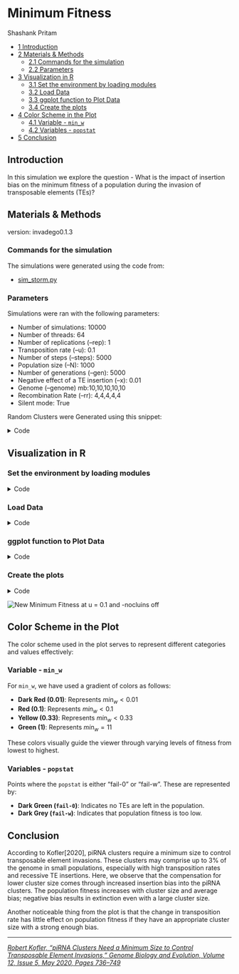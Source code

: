 # Minimum Fitness
Shashank Pritam

- [<span class="toc-section-number">1</span>
  Introduction](#introduction)
- [<span class="toc-section-number">2</span> Materials &
  Methods](#materials--methods)
  - [<span class="toc-section-number">2.1</span> Commands for the
    simulation](#commands-for-the-simulation)
  - [<span class="toc-section-number">2.2</span>
    Parameters](#parameters)
- [<span class="toc-section-number">3</span> Visualization in
  R](#visualization-in-r)
  - [<span class="toc-section-number">3.1</span> Set the environment by
    loading modules](#set-the-environment-by-loading-modules)
  - [<span class="toc-section-number">3.2</span> Load Data](#load-data)
  - [<span class="toc-section-number">3.3</span> ggplot function to Plot
    Data](#ggplot-function-to-plot-data)
  - [<span class="toc-section-number">3.4</span> Create the
    plots](#create-the-plots)
- [<span class="toc-section-number">4</span> Color Scheme in the
  Plot](#color-scheme-in-the-plot)
  - [<span class="toc-section-number">4.1</span> Variable -
    `min_w`](#variable---min_w)
  - [<span class="toc-section-number">4.2</span> Variables -
    `popstat`](#variables---popstat)
- [<span class="toc-section-number">5</span> Conclusion](#conclusion)

## Introduction

In this simulation we explore the question - What is the impact of
insertion bias on the minimum fitness of a population during the
invasion of transposable elements (TEs)?

## Materials & Methods

version: invadego0.1.3

### Commands for the simulation

The simulations were generated using the code from:

- [sim_storm.py](./Simulation-Results_Files/Slurm-Jobs/sim_storm.py)

### Parameters

Simulations were ran with the following parameters:

- Number of simulations: 10000
- Number of threads: 64
- Number of replications (–rep): 1
- Transposition rate (–u): 0.1
- Number of steps (–steps): 5000
- Population size (–N): 1000
- Number of generations (–gen): 5000
- Negative effect of a TE insertion (–x): 0.01
- Genome (–genome) mb:10,10,10,10,10
- Recombination Rate (–rr): 4,4,4,4,4
- Silent mode: True

Random Clusters were Generated using this snippet:

<details class="code-fold">
<summary>Code</summary>

``` python
def get_rand_clusters(): 
    lower_limit = math.log10(1e+2)  # Lower bound
    upper_limit = math.log10(1e+7)  # Upper bound
    r = math.floor(10**random.uniform(lower_limit, upper_limit))
    return f"{r},{r},{r},{r},{r}"
```

</details>

## Visualization in R

### Set the environment by loading modules

<details class="code-fold">
<summary>Code</summary>

``` r
library(tidyverse)
library(ggplot2)
theme_set(theme_bw())
common_theme <- function() {
  theme(
    text = element_text(family = "Helvetica"),
    legend.position = "bottom",
    plot.title = element_text(hjust = 0.5, size = 20),
    axis.title = element_text(size = 16),
    axis.text.x = element_text(size = 16, angle = 45, hjust = 1),
    axis.text.y = element_text(size = 16),
    panel.grid.major = element_blank(),
    panel.grid.minor = element_blank(),
    strip.background = element_rect(fill = "lightgrey"),
    strip.text = element_text(face = "bold", size = 20),
    axis.line = element_line(color = "black"),
    axis.ticks = element_line(color = "black"),
    panel.background = element_rect(fill = "white", colour = "white")
  )
}
```

</details>

### Load Data

<details class="code-fold">
<summary>Code</summary>

``` r
load_data <- function(folder_path, u_value) {
  column_names <- c("rep", "gen", "popstat", "spacer_1", "fwte", "avw", "min_w", "avtes", "avpopfreq", "fixed", "spacer_2", "phase", "fwcli", "avcli", "fixcli", "spacer_3", "avbias", "3tot", "3cluster", "spacer_4", "sampleid")
  
  df <- read_delim(folder_path, delim='\t', col_names = column_names, show_col_types = FALSE)
  numeric_columns <- c("rep", "gen", "fwte", "avw", "min_w", "avtes", "avpopfreq", "fixed", "fwcli", "avcli", "fixcli", "avbias", "sampleid")
  df[numeric_columns] <- lapply(df[numeric_columns], as.numeric)
  df_gen_not0 <- df %>% filter(gen != 0)
  df_gen_0 <- df %>% filter(gen == 0)
  
  
  #### Join dataframes
  df_final <- left_join(df_gen_not0, df_gen_0, by = "rep", suffix = c("", "_from_gen0"))
  columns_to_fill <- c("popstat", "avbias", "sampleid", "min_w")
  for (col in columns_to_fill) {
    df_final[[col]] <- ifelse(is.na(df_final[[col]]), df_final[[paste(col, "_from_gen0", sep = "")]], df_final[[col]])
  }
  
  #### Keep only the necessary columns
  df_final <- select(df_final, rep, popstat, avbias, sampleid, min_w)
  
  # Calculate sampleid_percent
  df_final$sampleid_percent <- (df_final$sampleid / 10000000) * 100 # At the time of writing this code the piRNA Cluster was generated in base pairs.
  
  # Filter out fail-0 and fail-w
  df_filtered = df_final %>% filter(!popstat %in% c("fail-0", "fail-w"))
  
  # Add a new column for transposition rate
  df_final$u <- u_value
  
  # Also add the 'u' column to df_filtered
  df_filtered$u <- u_value
  
  return(list(df_final = df_final, df_filtered = df_filtered))
}


df1 <- load_data('/Users/shashankpritam/github/Insertion-Bias-TE/Simulation-Results_Files/simulation_storm/minfit/17thJul24at050214PM/combined.txt', 0.1)
```

</details>

### ggplot function to Plot Data

<details class="code-fold">
<summary>Code</summary>

``` r
plot_data <- function(df_list) {
  df_final = df_list$df_final %>% filter(sampleid_percent > 0.001)
  df_cluster_filtered = df_list$df_filtered %>% filter(sampleid_percent > 0.001)

  breaks <- c(0.01, 0.1, 0.33, 0.66, 1)
  colors <- c("darkred", "red", "yellow", "lightgreen", "green")
  plot <- ggplot(df_cluster_filtered, aes(x = sampleid_percent, y = avbias, color = min_w)) +
    geom_point(alpha = 0.7, size = 0.8) +
    geom_point(data = df_final %>% filter(popstat == "fail-0"), aes(x = sampleid_percent, y = avbias), color = "darkgreen", alpha = 0.7, size = 0.8) +
    geom_point(data = df_final %>% filter(popstat == "fail-w"), aes(x = sampleid_percent, y = avbias), color = "darkgrey", alpha = 0.3, size = 0.75) +
    ylab("Average Bias in TE Insertion") +
    xlab("Cluster Size (% of 10 Mb Genome)") +
    labs(
      title = "Cluster Size (% of 10 Mb Genome) vs Average Bias",
      subtitle = paste("Minimum Fitness by Color | Transposition rate (u):", unique(df_final$u))
    ) +
    scale_color_gradientn(
      name = "Minimum Fitness of the Population",
      breaks = breaks,
      colors = colors
    ) +
    scale_x_log10(
      breaks = c(0.001, 0.01, 0.1, 1, 10, 100),
      labels = c("0.001%", "0.01%", "0.1%", "1%", "10%", "100%")
    ) +
    theme_minimal() +
    theme(
      legend.position = "bottom",
      panel.background = element_rect(fill = "white")
    )  +
    common_theme()
  
  return(plot)
}
```

</details>

### Create the plots

<details class="code-fold">
<summary>Code</summary>

``` r
plot3 <- plot_data(df1)
ggsave(filename = "images/minimum_fitness_new.jpg", plot = plot3, width = 10, height = 6)
ggsave(filename = "images/minimum_fitness_new.pdf", plot = plot3, width = 10, height = 6, device = "pdf")
```

</details>

![New Minimum Fitness at u = 0.1 and -nocluins
off](images/minimum_fitness_new.jpg)

## Color Scheme in the Plot

The color scheme used in the plot serves to represent different
categories and values effectively:

### Variable - `min_w`

For `min_w`, we have used a gradient of colors as follows:

- **Dark Red (0.01)**: Represents $min_{w} < 0.01$
- **Red (0.1)**: Represents $min_{w} < 0.1$
- **Yellow (0.33)**: Represents $min_{w} < 0.33$
- **Green (1)**: Represents $min_{w}= 11$

These colors visually guide the viewer through varying levels of fitness
from lowest to highest.

### Variables - `popstat`

Points where the `popstat` is either “fail-0” or “fail-w”. These are
represented by:

- **Dark Green (`fail-0`)**: Indicates no TEs are left in the
  population.
- **Dark Grey (`fail-w`)**: Indicates that population fitness is too
  low.

## Conclusion

According to Kofler\[2020\], piRNA clusters require a minimum size to
control transposable element invasions. These clusters may comprise up
to 3% of the genome in small populations, especially with high
transposition rates and recessive TE insertions. Here, we observe that
the compensation for lower cluster size comes through increased
insertion bias into the piRNA clusters. The population fitness increases
with cluster size and average bias; negative bias results in extinction
even with a large cluster size.

Another noticeable thing from the plot is that the change in
transposition rate has little effect on population fitness if they have
an appropriate cluster size with a strong enough bias.

------------------------------------------------------------------------

<cite><a href="https://doi.org/10.1093/gbe/evaa064">Robert Kofler,
“piRNA Clusters Need a Minimum Size to Control Transposable Element
Invasions,” Genome Biology and Evolution, Volume 12, Issue 5, May 2020,
Pages 736–749</a></cite>
